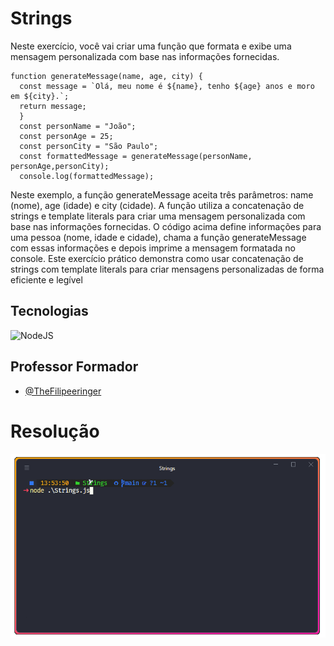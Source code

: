 # Strings

Neste exercício, você vai criar uma função que formata e exibe uma mensagem
personalizada com base nas informações fornecidas.

```JS
function generateMessage(name, age, city) {
  const message = `Olá, meu nome é ${name}, tenho ${age} anos e moro em ${city}.`;
  return message;
  }
  const personName = "João";
  const personAge = 25;
  const personCity = "São Paulo";
  const formattedMessage = generateMessage(personName, personAge,personCity);
  console.log(formattedMessage);
```

Neste exemplo, a função generateMessage aceita três parâmetros: name
(nome), age (idade) e city (cidade). A função utiliza a concatenação de strings e template
literals para criar uma mensagem personalizada com base nas informações fornecidas.
O código acima define informações para uma pessoa (nome, idade e cidade),
chama a função generateMessage com essas informações e depois imprime a
mensagem formatada no console.
Este exercício prático demonstra como usar concatenação de strings com
template literals para criar mensagens personalizadas de forma eficiente e legível

## Tecnologias

![NodeJS](https://img.shields.io/badge/node.js-6DA55F?style=for-the-badge&logo=node.js&logoColor=white)

## Professor Formador

- [@TheFilipeeringer](https://github.com/eringer)

# Resolução

![String](../../assets/Strings.gif)

